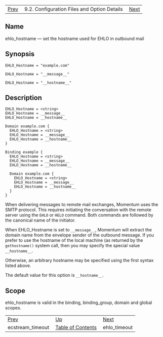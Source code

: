 |     |     |     |
| --- | --- | --- |
| [Prev](conf.ref.ecstream_timeout)  | 9.2. Configuration Files and Option Details |  [Next](conf.ref.ehlo_timeout.php) |

<a name="conf.ref.ehlo_hostname"></a>
## Name

ehlo_hostname — set the hostname used for EHLO in outbound mail

## Synopsis

`EHLO_Hostname = "example.com"`

`EHLO_Hostname = "__message__"`

`EHLO_Hostname = "__hostname__"`

<a name="idp9520896"></a>
## Description

```
EHLO_Hostname = <string>
EHLO_Hostname = __message__
EHLO_Hostname = __hostname__

Domain example.com {
  EHLO_Hostname = <string>
  EHLO_Hostname = __message__
  EHLO_Hostname = __hostname__
}

Binding example {
  EHLO_Hostname = <string>
  EHLO_Hostname = __message__
  EHLO_Hostname = __hostname__

  Domain example.com {
    EHLO_Hostname = <string>
    EHLO_Hostname = __message__
    EHLO_Hostname = __hostname__
  }
}
```

When delivering messages to remote mail exchanges, Momentum uses the SMTP protocol. This requires initiating the conversation with the remote server using the `EHLO` or `HELO` command. Both commands are followed by the canonical name of the initiator.

When EHLO_Hostname is set to `__message__`, Momentum will extract the domain name from the envelope sender of the outbound message. If you prefer to use the hostname of the local machine (as returned by the `gethostname()` system call, then you may specify the special value `__hostname__`.

Otherwise, an arbitrary hostname may be specified using the first syntax listed above.

The default value for this option is `__hostname__`.

<a name="idp9528432"></a>
## Scope

ehlo_hostname is valid in the binding, binding_group, domain and global scopes.

|     |     |     |
| --- | --- | --- |
| [Prev](conf.ref.ecstream_timeout)  | [Up](conf.ref.files.php) |  [Next](conf.ref.ehlo_timeout.php) |
| ecstream_timeout  | [Table of Contents](index) |  ehlo_timeout |
